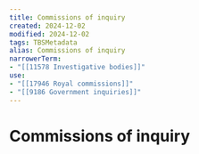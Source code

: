 ```yaml
---
title: Commissions of inquiry
created: 2024-12-02
modified: 2024-12-02
tags: TBSMetadata
alias: Commissions of inquiry
narrowerTerm:
- "[[11578 Investigative bodies]]"
use:
- "[[17946 Royal commissions]]"
- "[[9186 Government inquiries]]"
---
```

# Commissions of inquiry
